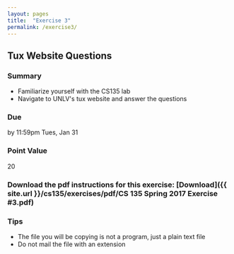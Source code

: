 ```yaml
---
layout: pages
title:  "Exercise 3"
permalink: /exercise3/
---
```


## Tux Website Questions 

### Summary

- Familiarize yourself with the CS135 lab
- Navigate to UNLV's tux website and answer the questions

### Due
by 11:59pm Tues, Jan 31

### Point Value
20

### Download the pdf instructions for this exercise: [Download]({{ site.url }}/cs135/exercises/pdf/CS 135 Spring 2017 Exercise #3.pdf)

### Tips
- The file you will be copying is not a program, just a plain text file
- Do not mail the file with an extension

